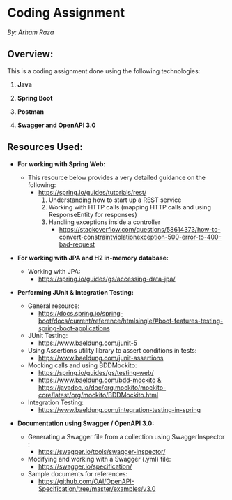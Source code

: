 # Coding Assignment
*By: Arham Raza*

## Overview:

This is a coding assignment done using the following technologies:

1. **Java**

2. **Spring Boot**

3. **Postman** 

4. **Swagger and OpenAPI 3.0** 

## Resources Used:

 - **For working with Spring Web:**
     - This resource below provides a very detailed guidance on the following:
       - https://spring.io/guides/tutorials/rest/
         1. Understanding how to start up a REST service
         2. Working with HTTP calls (mapping HTTP calls and using ResponseEntity for responses)
         3. Handling exceptions inside a controller
            - https://stackoverflow.com/questions/58614373/how-to-convert-constraintviolationexception-500-error-to-400-bad-request



- **For working with JPA and H2 in-memory database:**
    - Working with JPA:
        - https://spring.io/guides/gs/accessing-data-jpa/
        
    
 - **Performing JUnit & Integration Testing:**
    - General resource:
      - https://docs.spring.io/spring-boot/docs/current/reference/htmlsingle/#boot-features-testing-spring-boot-applications
    - JUnit Testing: 
        - https://www.baeldung.com/junit-5
    - Using Assertions utility library to assert conditions in tests:   
        - https://www.baeldung.com/junit-assertions
    - Mocking calls and using BDDMockito:
        - https://spring.io/guides/gs/testing-web/
        - https://www.baeldung.com/bdd-mockito & https://javadoc.io/doc/org.mockito/mockito-core/latest/org/mockito/BDDMockito.html
    - Integration Testing:
        - https://www.baeldung.com/integration-testing-in-spring
    

- **Documentation using Swagger / OpenAPI 3.0:**
    - Generating a Swagger file from a collection using SwaggerInspector :
        - https://swagger.io/tools/swagger-inspector/
    - Modifying and working with a Swagger (.yml) file:
        - https://swagger.io/specification/
    - Sample documents for references:
        - https://github.com/OAI/OpenAPI-Specification/tree/master/examples/v3.0
    

